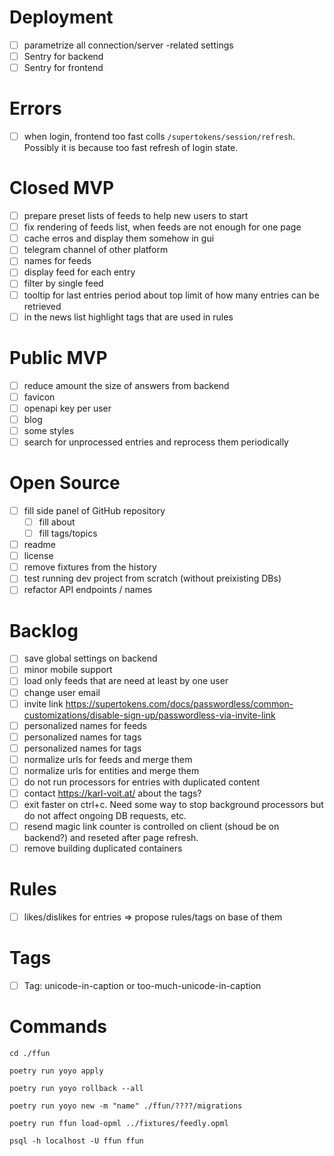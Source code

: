 
# Deployment

- [ ] parametrize all connection/server -related settings
- [ ] Sentry for backend
- [ ] Sentry for frontend

# Errors

- [ ] when login, frontend too fast colls `/supertokens/session/refresh`. Possibly it is because too fast refresh of login state.


# Closed MVP

- [ ] prepare preset lists of feeds to help new users to start
- [ ] fix rendering of feeds list, when feeds are not enough for one page
- [ ] cache erros and display them somehow in gui
- [ ] telegram channel of other platform
- [ ] names for feeds
- [ ] display feed for each entry
- [ ] filter by single feed
- [ ] tooltip for last entries period about top limit of how many entries can be retrieved
- [ ] in the news list highlight tags that are used in rules

# Public MVP

- [ ] reduce amount the size of answers from backend
- [ ] favicon
- [ ] openapi key per user
- [ ] blog
- [ ] some styles
- [ ] search for unprocessed entries and reprocess them periodically

# Open Source

- [ ] fill side panel of GitHub repository
  - [ ] fill about
  - [ ] fill tags/topics
- [ ] readme
- [ ] license
- [ ] remove fixtures from the history
- [ ] test running dev project from scratch (without preixisting DBs)
- [ ] refactor API endpoints / names

# Backlog

- [ ] save global settings on backend
- [ ] minor mobile support
- [ ] load only feeds that are need at least by one user
- [ ] change user email
- [ ] invite link https://supertokens.com/docs/passwordless/common-customizations/disable-sign-up/passwordless-via-invite-link
- [ ] personalized names for feeds
- [ ] personalized names for tags
- [ ] personalized names for tags
- [ ] normalize urls for feeds and merge them
- [ ] normalize urls for entities and merge them
- [ ] do not run processors for entries with duplicated content
- [ ] contact https://karl-voit.at/ about the tags?
- [ ] exit faster on ctrl+c. Need some way to stop background processors but do not affect ongoing DB requests, etc.
- [ ] resend magic link counter is controlled on client (shoud be on backend?) and reseted after page refresh.
- [ ] remove building duplicated containers

# Rules

- [ ] likes/dislikes for entries => propose rules/tags on base of them

# Tags

- [ ] Tag: unicode-in-caption or too-much-unicode-in-caption

# Commands

```
cd ./ffun

poetry run yoyo apply

poetry run yoyo rollback --all

poetry run yoyo new -m "name" ./ffun/????/migrations

poetry run ffun load-opml ../fixtures/feedly.opml

```

```
psql -h localhost -U ffun ffun

```

